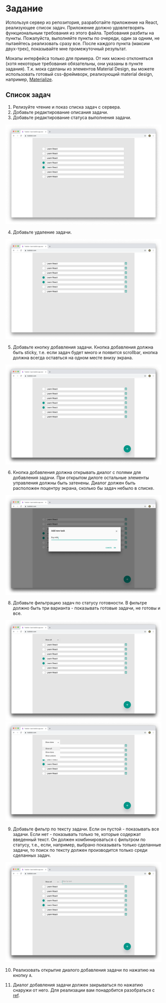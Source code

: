 # Задание 

Используя сервер из репозитория, разработайте приложение на React, реализующее список задач. Приложение должно удовлетворять функциональным требования из этого файла. Требования разбиты на пункты. Пожалуйста, выполняйте пункты по очереди, один за одним, не пытаейтесь реализовать сразу все. После каждого пункта (максим двух-трех), показывайте мне промежуточный результат.

Мокапы интерфейса только для примера. От них можно отклоняться (хотя некоторые требования обязательны, они указаны в пункте задания). Т.к. мока сделаны из элементов Material Design, вы можете использовать готовый css-фреймворк, реализующий material design, например, [Materialize](https://materializecss.com/). 

## Cписок задач

1. Релизуйте чтение и показ списка задач с сервера.
2. Добавьте редактирование описания задачи.
3. Добавьте редактирование статуса выполнения задачи.

[basic-todolist]: /docs/images/basic_todolist.png

![Список задач с редактированием][basic-todolist]


4. Добавьте удаление задачи.

[basic-todolist-delete]: /docs/images/basic_todolist_delete.png

![Список задач с удалением][basic-todolist-delete]

5. Добавьте кнопку добавления задачи. Кнопка добавления должна быть sticky, т.е. если задач будет много и появится scrollbar, кнопка должна всегда оставться на одном месте внизу экрана.

[basic-todolist-add-button]: /docs/images/basic_todolist_add_button.png

![Список задач с кнопкой добавления задачи][basic-todolist-add-button]

6. Кнопка добавления должна открывать диалог с полями для добавления задачи. При открытом дилоге остальные элементы управления должны быть затенены. Диалог должен быть расположен поцентру экрана, сколько бы задач небыло в списке.

[basic-todolist-add-dialog]: /docs/images/basic_todolist_add_dialog.png

![Список задач с диалогом добавления задачи][basic-todolist-add-dialog]

8. Добавьте фильтрацию задач по статусу готовности. В фильтре должно быть три варианта - показывать готовые задачи, не готовы и все.

[todolist-status]: /docs/images/todolist_status.png
[todolist-status-open]: /docs/images/todolist_status_open.png

![Список задач с закрытым фильтром по статусу][todolist-status]
![Список задач с открытым фильтром по статусу][todolist-status-open]

9. Добавьте фильтр по тексту задачи. Если он пустой - показывать все задачи. Если нет - показывать только те, которые содержат введенный текст. Он должен комбинироваться с фильтром по статусу, т.е., если, например, выбрано показывать только сделанные задачи, то поиск по тексту должен производится только среди сделанных задач.

[todolist-search]: /docs/images/todolist_search.png

![Список задач с фильтром по тексту][todolist-search]

10. Реализовать открытие диалого добавления задачи по нажатию на кнопку `A`.

11. Диалог добавления задачи должен закрываться по нажатию снаружи от него. Для реализации вам понадобится разобраться с [ref](https://reactjs.org/docs/refs-and-the-dom.html).

